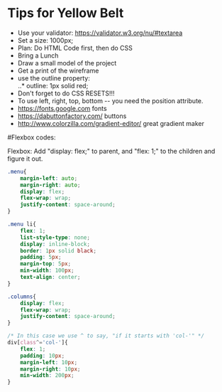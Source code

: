 # Tips for Yellow Belt
* Use your validator: https://validator.w3.org/nu/#textarea
* Set a size: 1000px;
* Plan: Do HTML Code first, then do CSS
* Bring a Lunch
* Draw a small model of the project
* Get a print of the wireframe
* use the outline property:  
..* outline: 1px solid red;
* Don't forget to do CSS RESETS!!!
* To use left, right, top, bottom -- you need the position attribute.
* https://fonts.google.com fonts
* https://dabuttonfactory.com/ buttons
* http://www.colorzilla.com/gradient-editor/   great gradient maker


#Flexbox codes:

Flexbox: Add "display: flex;" to parent, and "flex: 1;" to the children and figure it out.

```css
.menu{
    margin-left: auto;
    margin-right: auto;
    display: flex;
    flex-wrap: wrap;
    justify-content: space-around;
}

.menu li{
    flex: 1;
    list-style-type: none;
    display: inline-block;
    border: 1px solid black;
    padding: 5px;
    margin-top: 5px;
    min-width: 100px;
    text-align: center;
}

.columns{
    display: flex;
    flex-wrap: wrap;
    justify-content: space-around;
}

/* In this case we use ^ to say, "if it starts with 'col-'" */
div[class^='col-']{  
    flex: 1;
    padding: 10px;
    margin-left: 10px;
    margin-right: 10px;
    min-width: 200px;
}
```
